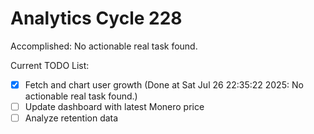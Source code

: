 # Analytics Cycle 228

Accomplished: No actionable real task found.

Current TODO List:

- [x] Fetch and chart user growth  (Done at Sat Jul 26 22:35:22 2025: No actionable real task found.)
- [ ] Update dashboard with latest Monero price
- [ ] Analyze retention data